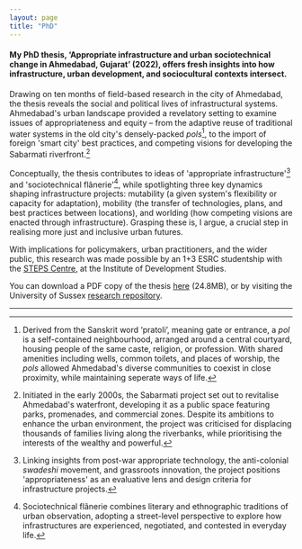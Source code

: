 ```yaml
---  
layout: page
title: "PhD"
---  
```


#### My PhD thesis, ‘Appropriate infrastructure and urban sociotechnical change in Ahmedabad, Gujarat’ (2022), offers fresh insights into how infrastructure, urban development, and sociocultural contexts intersect.

Drawing on ten months of field-based research in the city of Ahmedabad, the thesis reveals the social and political lives of infrastructural systems. Ahmedabad's urban landscape provided a revelatory setting to examine issues of appropriateness and equity – from the adaptive reuse of traditional water systems in the old city's densely-packed *pols*[^1], to the import of foreign 'smart city' best practices, and competing visions for developing the Sabarmati riverfront.[^2]

Conceptually, the thesis contributes to ideas of 'appropriate infrastructure'[^3] and 'sociotechnical flânerie'[^4], while spotlighting three key dynamics shaping infrastructure projects: mutability (a given system's flexibility or capacity for adaptation), mobility (the transfer of technologies, plans, and best practices between locations), and worlding (how competing visions are enacted through infrastructure). Grasping these is, I argue, a crucial step in realising more just and inclusive urban futures.

With implications for policymakers, urban practitioners, and the wider public, this research was made possible by an 1+3 ESRC studentship with the [STEPS Centre](https://steps-centre.org/), at the Institute of Development Studies. 

You can download a PDF copy of the thesis [here](https://files.justinpickard.net/pdfs/mutability-mobility-worlding.pdf) (24.8MB), or by visiting the University of Sussex [research repository](https://sro.sussex.ac.uk/id/eprint/106225/).

---

[^1]: Derived from the Sanskrit word ‘pratoli’, meaning gate or entrance, a *pol* is a self-contained neighbourhood, arranged around a central courtyard, housing people of the same caste, religion, or profession. With shared amenities including wells, common toilets, and places of worship, the *pols* allowed Ahmedabad's diverse communities to coexist in close proximity, while maintaining seperate ways of life.

[^2]: Initiated in the early 2000s, the Sabarmati project set out to revitalise Ahmedabad's waterfront, developing it as a public space featuring parks, promenades, and commercial zones. Despite its ambitions to enhance the urban environment, the project was criticised for displacing thousands of families living along the riverbanks, while prioritising the interests of the wealthy and powerful.

[^3]: Linking insights from post-war appropriate technology, the anti-colonial _swadeshi_ movement, and grassroots innovation, the project positions 'appropriateness' as an evaluative lens and design criteria for infrastructure projects.

[^4]: Sociotechnical flânerie combines literary and ethnographic traditions of urban observation, adopting a street-level perspective to explore how infrastructures are experienced, negotiated, and contested in everyday life.
